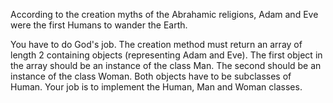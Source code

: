 ﻿According to the creation myths of the Abrahamic religions, Adam and Eve were the first Humans to wander the Earth.

You have to do God's job. The creation method must return an array of length 2 containing objects (representing Adam and Eve). The first object in the array should be an instance of the class Man. The second should be an instance of the class Woman. Both objects have to be subclasses of Human. Your job is to implement the Human, Man and Woman classes.